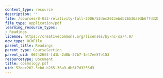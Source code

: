 ```yaml
---
content_type: resource
description: ''
file: /courses/8-033-relativity-fall-2006/52dec2023ebdb26536a9db6f7d3256d3_cosmology.pdf
file_type: application/pdf
learning_resource_types:
- Readings
license: https://creativecommons.org/licenses/by-nc-sa/4.0/
ocw_type: OCWFile
parent_title: Readings
parent_type: CourseSection
parent_uid: 06242663-fd1b-2d8b-57b7-1e47ee57e153
resourcetype: Document
title: cosmology.pdf
uid: 52dec202-3ebd-b265-36a9-db6f7d3256d3
---
```

